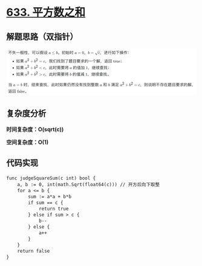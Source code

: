 # [633. 平方数之和](https://leetcode-cn.com/problems/sum-of-square-numbers/)

## 解题思路（双指针）

![1A22080E-0633-4071-8EB8-BF7FC67084B8](images/1A22080E-0633-4071-8EB8-BF7FC67084B8.png)

## 复杂度分析

**时间复杂度：O(sqrt(c))**

**空间复杂度：O(1)** 

## 代码实现

```golang
func judgeSquareSum(c int) bool {
	a, b := 0, int(math.Sqrt(float64(c))) // 开方后向下取整
	for a <= b {
		sum := a*a + b*b
		if sum == c {
			return true
		} else if sum > c {
			b--
		} else {
			a++
		}
	}
	return false
}
```